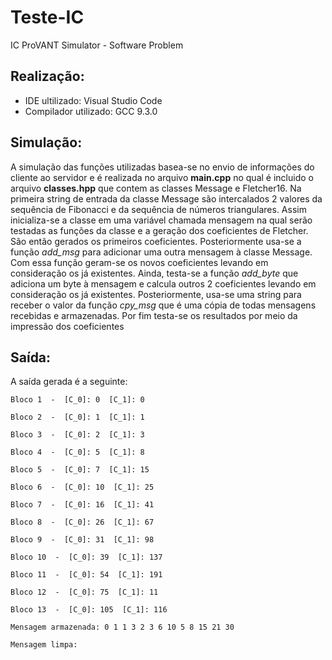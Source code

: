 # Teste-IC
IC ProVANT Simulator - Software Problem

## Realização: 
- IDE ultilizado: Visual Studio Code 
- Compilador utilizado: GCC 9.3.0

## Simulação:
A simulação das funções utilizadas basea-se no envio de informações do cliente ao servidor e é realizada no arquivo **main.cpp** no qual é incluido o arquivo **classes.hpp** que contem as classes Message e Fletcher16. Na primeira string de entrada da classe Message são intercalados 2 valores da sequência de Fibonacci e da sequência de números triangulares. Assim inicializa-se a classe em uma variável chamada mensagem na qual serão testadas as funções da classe e a geração dos coeficientes de Fletcher. São então gerados os primeiros coeficientes. Posteriormente usa-se a função *add_msg* para adicionar uma outra mensagem à classe Message. Com essa função geram-se os novos coeficientes levando em consideração os já existentes. Ainda, testa-se a função *add_byte* que adiciona um byte à mensagem e calcula outros 2 coeficientes levando em consideração os já existentes. Posteriormente, usa-se uma string para receber o valor da função *cpy_msg* que é uma cópia de todas mensagens recebidas e armazenadas. Por fim testa-se os resultados por meio da impressão dos coeficientes 

## Saída:
A saída gerada é a seguinte:
```
Bloco 1  -  [C_0]: 0  [C_1]: 0

Bloco 2  -  [C_0]: 1  [C_1]: 1

Bloco 3  -  [C_0]: 2  [C_1]: 3

Bloco 4  -  [C_0]: 5  [C_1]: 8

Bloco 5  -  [C_0]: 7  [C_1]: 15

Bloco 6  -  [C_0]: 10  [C_1]: 25

Bloco 7  -  [C_0]: 16  [C_1]: 41

Bloco 8  -  [C_0]: 26  [C_1]: 67

Bloco 9  -  [C_0]: 31  [C_1]: 98

Bloco 10  -  [C_0]: 39  [C_1]: 137

Bloco 11  -  [C_0]: 54  [C_1]: 191

Bloco 12  -  [C_0]: 75  [C_1]: 11

Bloco 13  -  [C_0]: 105  [C_1]: 116

Mensagem armazenada: 0 1 1 3 2 3 6 10 5 8 15 21 30

Mensagem limpa:

```

